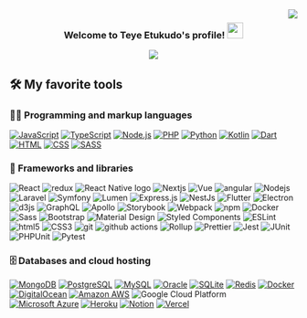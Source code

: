 <img align="right" src="https://visitor-badge.laobi.icu/badge?page_id=T-e-y-e.T-e-y-e">

<h3 align="center">
  Welcome to Teye Etukudo's profile!
  <img src="https://media.giphy.com/media/hvRJCLFzcasrR4ia7z/giphy.gif" width="28">
</h3>

<p align="center">
  <img src="https://readme-typing-svg.herokuapp.com/?lines=Full-Stack%20web%20and%20mobile%20developer;Experienced%20UI%2FUX%20Designer;7%2B%20years%20of%20coding%20experience;Always%20learning%20new%20things&font=Fira%20Code&center=true&width=480&height=45&color=f75c7e&vCenter=true&size=22"></a>
</p>

## 🛠️ My favorite tools

### 👨‍💻 Programming and markup languages

<p>
    <a href="https://github.com/search?q=user%3AT-e-y-e+language%3Ajavascript"><img alt="JavaScript" src="https://img.shields.io/badge/JavaScript-F7DF1E.svg?logo=javascript&logoColor=black"></a>
    <a href="https://github.com/search?q=user%3AT-e-y-e+language%3AtypeScript"><img alt="TypeScript" src="https://img.shields.io/badge/TypeScript-007ACC.svg?logo=typescript&logoColor=white"></a>
    <a href="https://github.com/search?q=user%3AT-e-y-e+language%3Ajavascript"><img alt="Node.js" src="https://img.shields.io/badge/Node.js-43853D.svg?logo=node.js&logoColor=white"></a>
    <a href="https://github.com/search?q=user%3AT-e-y-e+language%3Aphp"><img alt="PHP" src="https://img.shields.io/badge/PHP-777BB4.svg?logo=php&logoColor=white"></a>
    <a href="https://github.com/search?q=user%3AT-e-y-e+language%3Apython"><img alt="Python" src="https://img.shields.io/badge/Python-14354C.svg?logo=python&logoColor=white"></a>
    <a href="https://github.com/search?q=user%3AT-e-y-e+language%3Akotlin"><img alt="Kotlin" src="https://img.shields.io/badge/Kotlin-0095D5.svg?logo=Kotlin&logoColor=white"></a>
    <a href="https://github.com/search?q=user%3AT-e-y-e+language%3Adart"><img alt="Dart" src="https://img.shields.io/badge/Dart-15A6C4.svg?logo=dart&logoColor=white"></a>
    <a href="https://github.com/search?q=user%3AT-e-y-e+language%3Ahtml"><img alt="HTML" src="https://img.shields.io/badge/HTML-E34F26.svg?logo=html5&logoColor=white"></a>
    <a href="https://github.com/search?q=user%3AT-e-y-e+language%3Acss"><img alt="CSS" src="https://img.shields.io/badge/CSS-1572B6.svg?logo=css3&logoColor=white"></a>
    <a href="https://github.com/search?q=user%3AT-e-y-e+language%3Asass"><img alt="SASS" src="https://img.shields.io/badge/Sass-hotpink.svg?logo=SASS&logoColor=white"></a>    
</p>

### 🧰 Frameworks and libraries

<p>
    <img alt="React" src="https://img.shields.io/badge/-React-45b8d8?style=flat-square&logo=react&logoColor=white" />
    <img alt="redux" src="https://img.shields.io/badge/-Redux-764ABC?style=flat-square&logo=redux&logoColor=white" />
    <img alt="React Native logo" src="https://img.shields.io/badge/React Native-282C34?logo=react&logoColor=61DAFB" />
    <img alt="Nextjs" src="https://img.shields.io/badge/Next-black?style=for-the-badge&logo=next.js&logoColor=white" />
    <img alt="Vue" src="https://img.shields.io/badge/-Vue.js-42B883?style=flat-square&logo=Vue.js&logoColor=white"/>
    <img alt="angular" src="https://img.shields.io/badge/-Angular-DD0031?style=flat-square&logo=angular&logoColor=white" />
    <img alt="Nodejs" src="https://img.shields.io/badge/-Nodejs-43853d?style=flat-square&logo=Node.js&logoColor=white" />
    <img alt="Laravel" src="https://img.shields.io/badge/-Laravel-F55247?style=flat-square&logo=Laravel&logoColor=white"/>
    <img alt="Symfony" src="https://img.shields.io/badge/Symfony-111111.svg?logo=symfony&logoColor=white" />
    <img alt="Lumen" src="https://img.shields.io/badge/-Lumen-E74430?style=flat-square&logo=Lumen&logoColor=white"/>
    <img alt="Express.js" src="https://img.shields.io/badge/Express.js-404d59.svg?logo=express&logoColor=white" />
    <img alt="NestJs" src="https://img.shields.io/badge/-NestJs-ea2845?style=flat-square&logo=nestjs&logoColor=white" />
    <img alt="Flutter" src="https://img.shields.io/badge/Flutter-02569B.svg?logo=flutter&logoColor=white" />
    <img alt="Electron" src="https://img.shields.io/badge/Electron-20232e.svg?logo=electron&logoColor=white" />    
    <img alt="d3js" src="https://img.shields.io/badge/-D3.js-F9A03C?style=flat-square&logo=d3.js&logoColor=white" />
    <img alt="GraphQL" src="https://img.shields.io/badge/-GraphQL-E10098?style=flat-square&logo=graphql&logoColor=white" />
    <img alt="Apollo" src="https://img.shields.io/badge/-Apollo%20GraphQL-311C87?style=flat-square&logo=apollo-graphql&logoColor=white" />
    <img alt="Storybook" src="https://img.shields.io/badge/-Storybook-FF4785?style=flat-square&logo=Storybook&logoColor=white"/>
    <img alt="Webpack" src="https://img.shields.io/badge/-Webpack-8DD6F9?style=flat-square&logo=webpack&logoColor=white" /> 
    <img alt="npm" src="https://img.shields.io/badge/-NPM-CB3837?style=flat-square&logo=npm&logoColor=white" />
    <img alt="Docker" src="https://img.shields.io/badge/-Docker-46a2f1?style=flat-square&logo=docker&logoColor=white" />
    <img alt="Sass" src="https://img.shields.io/badge/-Sass-CC6699?style=flat-square&logo=sass&logoColor=white" />
    <img alt="Bootstrap" src="https://img.shields.io/badge/Bootstrap-7952B3.svg?logo=bootstrap&logoColor=white" />
    <img alt="Material Design" src="https://img.shields.io/badge/Material%20Design-0081CB.svg?logo=material-design&logoColor=white" />
    <img alt="Styled Components" src="https://img.shields.io/badge/-Styled_Components-db7092?style=flat-square&logo=styled-components&logoColor=white" />
    <img alt="ESLint" src="https://img.shields.io/badge/-ESLint-4B32C3?style=flat-square&logo=ESLint&logoColor=white"/>
    <img alt="html5" src="https://img.shields.io/badge/-HTML5-E34F26?style=flat-square&logo=html5&logoColor=white" />
    <img alt="CSS3" src="https://img.shields.io/badge/-CSS3-1572B6?style=flat-square&logo=CSS3&logoColor=white"/>    
    <img alt="git" src="https://img.shields.io/badge/-Git-F05032?style=flat-square&logo=git&logoColor=white" />
    <img alt="github actions" src="https://img.shields.io/badge/-Github_Actions-2088FF?style=flat-square&logo=github-actions&logoColor=white" />
    <img alt="Rollup" src="https://img.shields.io/badge/-Rollup-EC4A3F?style=flat-square&logo=rollup.js&logoColor=white" />
    <img alt="Prettier" src="https://img.shields.io/badge/-Prettier-F7B93E?style=flat-square&logo=prettier&logoColor=white" />
    <img alt="Jest" src="https://img.shields.io/badge/Jest-C21325.svg?logo=jest&logoColor=white" />
    <img alt="JUnit" src="https://custom-icon-badges.herokuapp.com/badge/JUnit-25A162.svg?logo=check-circle&logoColor=white" />
    <img alt="PHPUnit" src="https://custom-icon-badges.herokuapp.com/badge/PHPUnit-366488.svg?logo=test-tube&logoColor=white" />
    <img alt="Pytest" src="https://img.shields.io/badge/Pytest-0A9EDC.svg?logo=pytest&logoColor=white" />
</p>

### 🗄️ Databases and cloud hosting

<p>
    <a href="#"><img alt="MongoDB" src ="https://img.shields.io/badge/MongoDB-4ea94b.svg?logo=mongodb&logoColor=white"></a>
    <a href="#"><img alt="PostgreSQL" src ="https://img.shields.io/badge/PostgreSQL-316192.svg?logo=postgresql&logoColor=white"></a>    
    <a href="#"><img alt="MySQL" src="https://img.shields.io/badge/MySQL-00f.svg?logo=mysql&logoColor=white"></a>
    <a href="#"><img alt="Oracle" src ="https://img.shields.io/badge/Oracle-F00000.svg?logo=oracle&logoColor=white"></a>
    <a href="#"><img alt="SQLite" src ="https://img.shields.io/badge/SQLite-07405e.svg?logo=sqlite&logoColor=white"></a>
    <a href="#"><img alt="Redis" src ="https://img.shields.io/badge/-Redis-black?style=flat-square&logo=Redis"></a>
    <a href="#"><img alt="Docker" src ="https://img.shields.io/badge/-Docker-black?style=flat-square&logo=docker"></a>
    <a href="#"><img alt="DigitalOcean" src ="https://img.shields.io/badge/-Digital%20Ocean-darkblue?style=flat-square&logo=digitalocean"></a>
    <a href="#"><img alt="Amazon AWS" src ="https://img.shields.io/badge/Amazon%20AWS-232F3E?style=flat-square&logo=amazon-aws"></a>
    <img alt="Google Cloud Platform" src="https://img.shields.io/badge/-Google_Cloud_Platform-1a73e8?style=flat-square&logo=google-cloud&logoColor=white" />
    <a href="#"><img alt="Microsoft Azure" src ="https://img.shields.io/badge/Microsoft%20Azure-232F7E?style=flat-square&logo=microsoft-azure"></a>
    <a href="#"><img alt="Heroku" src="https://img.shields.io/badge/Heroku-430098.svg?logo=heroku&logoColor=white"></a>
    <a href="#"><img alt="Notion" src="https://img.shields.io/badge/Notion-010101.svg?logo=notion&logoColor=white"></a>
    <a href="#"><img alt="Vercel" src="https://img.shields.io/badge/Vercel-000000.svg?logo=vercel&logoColor=white"></a>
</p>
